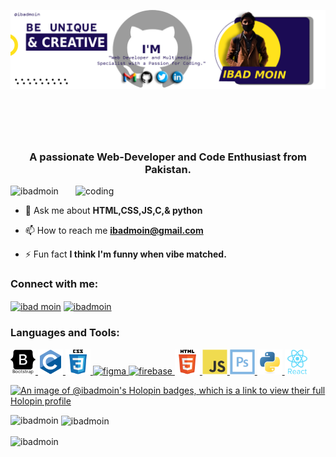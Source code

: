 
[![MasterHead](https://raw.githubusercontent.com/Ibadmoin/Ibadmoin/main/github-cover.jpg)](https://ibadmoin.io)
<h1 align="center"><img src="https://banner-neon.netlify.app/standard.gif" alt=""></h1>
<h3 align="center">A passionate Web-Developer and Code Enthusiast from Pakistan.</h3>
<img align="right" width="400" src="https://camo.githubusercontent.com/c1dcb74cc1c1835b1d716f5051499a2814c683c806b15f04b0eba492863703e9/68747470733a2f2f63646e2e6472696262626c652e636f6d2f75736572732f3733303730332f73637265656e73686f74732f363538313234332f6176656e746f2e676966" alt="coding">
<p align="left"> <img src="https://komarev.com/ghpvc/?username=ibadmoin&label=Profile%20views&color=0e75b6&style=flat" alt="ibadmoin" /> </p>

- 💬 Ask me about **HTML,CSS,JS,C,& python**

- 📫 How to reach me **ibadmoin@gmail.com**

- ⚡ Fun fact **I think I'm funny when vibe matched.**

<h3 align="left">Connect with me:</h3>
<p align="left">
<a href="https://www.linkedin.com/in/ibad-moin-2b43a8253" target="blank"><img align="center" src="https://raw.githubusercontent.com/rahuldkjain/github-profile-readme-generator/master/src/images/icons/Social/linked-in-alt.svg" alt="ibad moin" height="30" width="40" /></a>
<a href="https://www.hackerrank.com/ibadmoin" target="blank"><img align="center" src="https://raw.githubusercontent.com/rahuldkjain/github-profile-readme-generator/master/src/images/icons/Social/hackerrank.svg" alt="ibadmoin" height="30" width="40" /></a>
</p>

<h3 align="left">Languages and Tools:</h3>
<p align="left"> <a href="https://getbootstrap.com" target="_blank" rel="noreferrer"> <img src="https://raw.githubusercontent.com/devicons/devicon/master/icons/bootstrap/bootstrap-plain-wordmark.svg" alt="bootstrap" width="40" height="40"/> </a> <a href="https://www.cprogramming.com/" target="_blank" rel="noreferrer"> <img src="https://raw.githubusercontent.com/devicons/devicon/master/icons/c/c-original.svg" alt="c" width="40" height="40"/> </a> <a href="https://www.w3schools.com/css/" target="_blank" rel="noreferrer"> <img src="https://raw.githubusercontent.com/devicons/devicon/master/icons/css3/css3-original-wordmark.svg" alt="css3" width="40" height="40"/> </a> <a href="https://www.figma.com/" target="_blank" rel="noreferrer"> <img src="https://www.vectorlogo.zone/logos/figma/figma-icon.svg" alt="figma" width="40" height="40"/> </a> <a href="https://firebase.google.com/" target="_blank" rel="noreferrer"> <img src="https://www.vectorlogo.zone/logos/firebase/firebase-icon.svg" alt="firebase" width="40" height="40"/> </a> <a href="https://www.w3.org/html/" target="_blank" rel="noreferrer"> <img src="https://raw.githubusercontent.com/devicons/devicon/master/icons/html5/html5-original-wordmark.svg" alt="html5" width="40" height="40"/> </a> <a href="https://developer.mozilla.org/en-US/docs/Web/JavaScript" target="_blank" rel="noreferrer"> <img src="https://raw.githubusercontent.com/devicons/devicon/master/icons/javascript/javascript-original.svg" alt="javascript" width="40" height="40"/> </a> <a href="https://www.photoshop.com/en" target="_blank" rel="noreferrer"> <img src="https://raw.githubusercontent.com/devicons/devicon/master/icons/photoshop/photoshop-line.svg" alt="photoshop" width="40" height="40"/> </a> <a href="https://www.python.org" target="_blank" rel="noreferrer"> <img src="https://raw.githubusercontent.com/devicons/devicon/master/icons/python/python-original.svg" alt="python" width="40" height="40"/> </a> <a href="https://reactjs.org/" target="_blank" rel="noreferrer"> <img src="https://raw.githubusercontent.com/devicons/devicon/master/icons/react/react-original-wordmark.svg" alt="react" width="40" height="40"/> </a> </p>

[![An image of @ibadmoin's Holopin badges, which is a link to view their full Holopin profile](https://holopin.me/ibadmoin)](https://holopin.io/@ibadmoin)

<p><img align="left" src="https://github-readme-stats.vercel.app/api/top-langs?username=ibadmoin&show_icons=true&locale=en&layout=compact" alt="ibadmoin" /></p>

<p>&nbsp;<img align="center" src="https://github-readme-stats.vercel.app/api?username=ibadmoin&show_icons=true&locale=en" alt="ibadmoin" /></p>

<p><img align="center" src="https://github-readme-streak-stats.herokuapp.com/?user=ibadmoin&" alt="ibadmoin" /></p>
